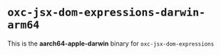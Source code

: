 # `oxc-jsx-dom-expressions-darwin-arm64`

This is the **aarch64-apple-darwin** binary for `oxc-jsx-dom-expressions`
